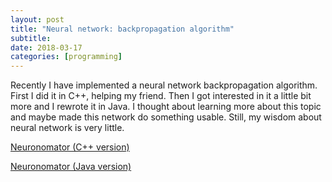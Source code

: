 ```yaml
---
layout: post
title: "Neural network: backpropagation algorithm"
subtitle:
date: 2018-03-17
categories: [programming]
---
```

Recently I have implemented a neural network backpropagation algorithm. First I did it in C++, helping my friend. Then I got interested in it a little bit more and I rewrote it in Java. I thought about learning more about this topic and maybe made this network do something usable. Still, my wisdom about neural network is very little.

[Neuronomator (C++ version)](https://github.com/lonski/neuronomator-cpp)

[Neuronomator (Java version)](https://github.com/lonski/neuronomator)

